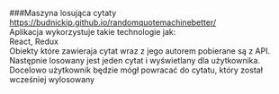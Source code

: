 ###Maszyna losująca cytaty<br />
https://budnickip.github.io/randomquotemachinebetter/ <br />
Aplikacja wykorzystuje takie technologie jak: <br />
React, Redux <br />
Obiekty które zawieraja cytat wraz z jego autorem pobierane są z API. 
Następnie losowany jest jeden cytat i wyświetlany dla użytkownika.
Docelowo użytkownik będzie mógł powracać do cytatu, który został wcześniej wylosowany
